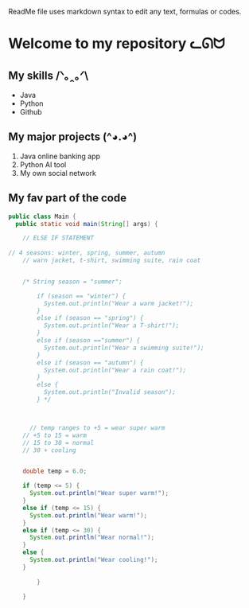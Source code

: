 ReadMe file uses markdown syntax to edit any text, formulas or codes.


# Welcome to my repository ᓚᘏᗢ

## My skills /ᐠ｡ꞈ｡ᐟ\
- Java
- Python
- Github


## My major projects (^◕.◕^)
1. Java online banking app
2. Python AI tool
3. My own social network
   


## My fav part of the code 

```java
public class Main {
  public static void main(String[] args) {

    // ELSE IF STATEMENT
    
// 4 seasons: winter, spring, summer, autumn
    // warn jacket, t-shirt, swimming suite, rain coat


    /* String season = "summer";

        if (season == "winter") {
          System.out.println("Wear a warm jacket!");
        }
        else if (season == "spring") {
          System.out.println("Wear a T-shirt!");
        }
        else if (season =="summer") {
          System.out.println("Wear a swimming suite!");
        }
        else if (season == "autumn") {
          System.out.println("Wear a rain coat!");
        }
        else {
          System.out.println("Invalid season");
        } */



      // temp ranges to +5 = wear super warm
    // +5 to 15 = warm
    // 15 to 30 = normal
    // 30 + cooling


    double temp = 6.0;

    if (temp <= 5) {
      System.out.println("Wear super warm!");
    }
    else if (temp <= 15) {
      System.out.println("Wear warm!");
    }
    else if (temp <= 30) {
      System.out.println("Wear normal!");
    }
    else {
      System.out.println("Wear cooling!");
    }
    
        }

    }
```
